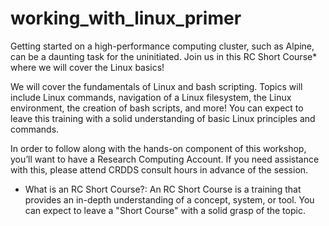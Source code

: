 # working_with_linux_primer
Getting started on a high-performance computing cluster, such as Alpine, can be a daunting task for the uninitiated. Join us in this RC Short Course* where we will cover the Linux basics!

We will cover the fundamentals of Linux and bash scripting. Topics will include Linux commands, navigation of a Linux filesystem, the Linux environment, the creation of bash scripts, and more! You can expect to leave this training with a solid understanding of basic Linux principles and commands.

In order to follow along with the hands-on component of this workshop, you’ll want to have a Research Computing Account. If you need assistance with this, please attend CRDDS consult hours in advance of the session.

 * What is an RC Short Course?: An RC Short Course is a training that provides an in-depth understanding of a concept, system, or tool. You can expect to leave a "Short Course" with a solid grasp of the topic.
